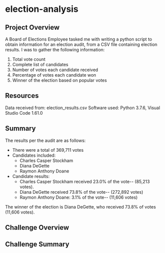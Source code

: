 # election-analysis

## Project Overview 

A Board of Elections Employee tasked me with writing a python script to obtain information for an election audit, from a CSV file containing election results. I was to gather the following information:
  1. Total vote count 
  2. Complete list of candidates 
  3. Number of votes each candidate received 
  4. Percentage of votes each candidate won 
  5. Winner of the election based on popular votes 

## Resources 

Data received from: election_results.csv 
Software used: Python 3.7.6, Visual Studio Code 1.61.0

## Summary 

The results per the audit are as follows: 

- There were a total of 369,711 votes 
- Candidates included:  
  - Charles Casper Stockham
  - Diana DeGette
  - Raymon Anthony Doane
- Candidate results: 
  - Charles Casper Stockham received 23.0% of the vote-- (85,213 votes).
  - Diana DeGette received 73.8% of the vote-- (272,892 votes)
  - Raymon Anthony Doane: 3.1% of the vote-- (11,606 votes)
 
 The winner of the election is Diana DeGette, who received 73.8% of votes (11,606 votes). 

## Challenge Overview 

## Challenge Summary 
